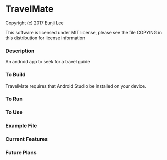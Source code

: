 # TravelMate

Copyright (c) 2017 Eunji Lee 

This software is licensed under MIT license, please see the file COPYING in this distribution for license information

### Description 
An android app to seek for a travel guide

### To Build
TravelMate requires that Android Studio be installed on your device.

### To Run

### To Use

### Example File

### Current Features

### Future Plans
